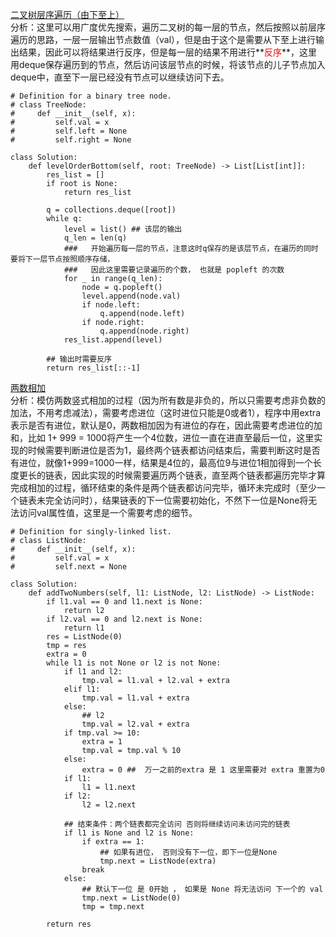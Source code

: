 [二叉树层序遍历（由下至上）](https://leetcode-cn.com/problems/binary-tree-level-order-traversal-ii/)    
分析：这里可以用广度优先搜索，遍历二叉树的每一层的节点，然后按照以前层序遍历的思路，一层一层输出节点数值（val），但是由于这个是需要从下至上进行输出结果，因此可以将结果进行反序，但是每一层的结果不用进行**<font color=red>反序</font>**，这里用deque保存遍历到的节点，然后访问该层节点的时候，将该节点的儿子节点加入deque中，直至下一层已经没有节点可以继续访问下去。    
```python3
# Definition for a binary tree node.
# class TreeNode:
#     def __init__(self, x):
#         self.val = x
#         self.left = None
#         self.right = None

class Solution:
    def levelOrderBottom(self, root: TreeNode) -> List[List[int]]:
        res_list = []
        if root is None:
            return res_list
        
        q = collections.deque([root])
        while q:
            level = list() ## 该层的输出
            q_len = len(q)
            ###   开始遍历每一层的节点，注意这时q保存的是该层节点，在遍历的同时要将下一层节点按照顺序存储，
            ###   因此这里需要记录遍历的个数， 也就是 popleft 的次数
            for _ in range(q_len):
                node = q.popleft()
                level.append(node.val)
                if node.left:
                    q.append(node.left)
                if node.right:
                    q.append(node.right)
            res_list.append(level)

        ## 输出时需要反序
        return res_list[::-1]

```

[两数相加](https://leetcode-cn.com/problems/add-two-numbers/)    
分析：模仿两数竖式相加的过程（因为所有数是非负的，所以只需要考虑非负数的加法，不用考虑减法），需要考虑进位（这时进位只能是0或者1），程序中用extra表示是否有进位，默认是0，两数相加因为有进位的存在，因此需要考虑进位的加和，比如 1+ 999 = 1000将产生一个4位数，进位一直在进直至最后一位，这里实现的时候需要判断进位是否为1，最终两个链表都访问结束后，需要判断这时是否有进位，就像1+999=1000一样，结果是4位的，最高位9与进位1相加得到一个长度更长的链表，因此实现的时候需要遍历两个链表，直至两个链表都遍历完毕才算完成相加的过程，循环结束的条件是两个链表都访问完毕，循环未完成时（至少一个链表未完全访问时），结果链表的下一位需要初始化，不然下一位是None将无法访问val属性值，这里是一个需要考虑的细节。     
```python3
# Definition for singly-linked list.
# class ListNode:
#     def __init__(self, x):
#         self.val = x
#         self.next = None

class Solution:
    def addTwoNumbers(self, l1: ListNode, l2: ListNode) -> ListNode:
        if l1.val == 0 and l1.next is None:
            return l2 
        if l2.val == 0 and l2.next is None:
            return l1 
        res = ListNode(0)
        tmp = res
        extra = 0
        while l1 is not None or l2 is not None:
            if l1 and l2:
                tmp.val = l1.val + l2.val + extra 
            elif l1:
                tmp.val = l1.val + extra 
            else:
                ## l2 
                tmp.val = l2.val + extra 
            if tmp.val >= 10:
                extra = 1
                tmp.val = tmp.val % 10
            else:
                extra = 0 ##  万一之前的extra 是 1 这里需要对 extra 重置为0
            if l1:
                l1 = l1.next
            if l2:
                l2 = l2.next
           
            ## 结束条件：两个链表都完全访问 否则将继续访问未访问完的链表
            if l1 is None and l2 is None:
                if extra == 1:
                    ## 如果有进位， 否则没有下一位，即下一位是None
                    tmp.next = ListNode(extra)
                break  
            else:
                ## 默认下一位 是 0开始 ， 如果是 None 将无法访问 下一个的 val
                tmp.next = ListNode(0)
                tmp = tmp.next 
                    
        return res
```
